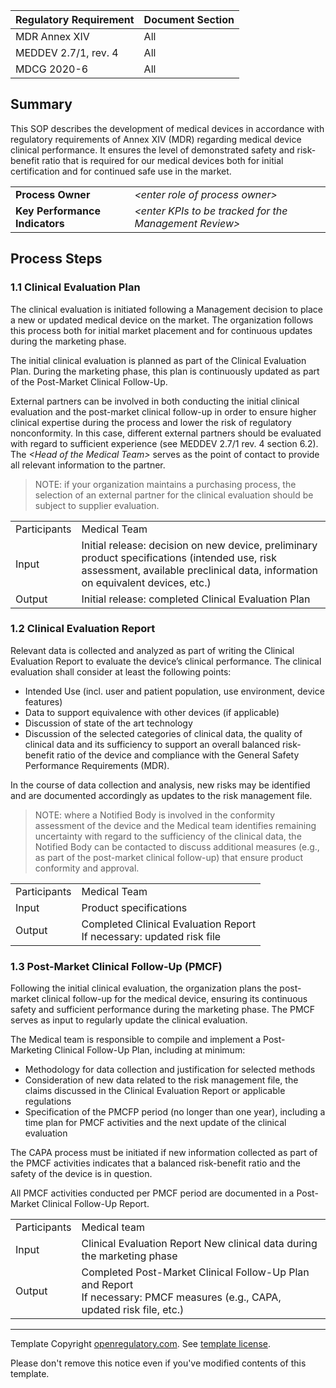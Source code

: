 | Regulatory Requirement | Document Section |
|------------------------|------------------|
| MDR Annex XIV          | All              |
| MEDDEV 2.7/1, rev. 4   | All              |
| MDCG 2020-6            | All              |

## Summary

This SOP describes the development of medical devices in accordance with regulatory requirements of Annex XIV (MDR) regarding medical device clinical performance. It ensures the level of
demonstrated safety and risk-benefit ratio that is required for our medical devices both for initial
certification and for continued safe use in the market.

|                                |                                                          |
|--------------------------------|----------------------------------------------------------|
| **Process Owner**              | *\<enter role of process owner\>*                        |
| **Key Performance Indicators** | *\<enter KPIs to be tracked for the Management Review\>* |

## Process Steps

### 1.1 Clinical Evaluation Plan

The clinical evaluation is initiated following a Management decision to place a new or updated medical device
on the market. The organization follows this process both for initial market placement and for continuous
updates during the marketing phase.

The initial clinical evaluation is planned as part of the Clinical Evaluation Plan. During the marketing
phase, this plan is continuously updated as part of the Post-Market Clinical Follow-Up.

External partners can be involved in both conducting the initial clinical evaluation and the post-market
clinical follow-up in order to ensure higher clinical expertise during the process and lower the risk of
regulatory nonconformity. In this case, different external partners should be evaluated with regard to
sufficient experience (see MEDDEV 2.7/1 rev. 4 section 6.2). The *\<Head of the Medical Team\>* serves as the
point of contact to provide all relevant information to the partner.

> NOTE: if your organization maintains a purchasing process, the selection of an external partner for the
> clinical evaluation should be subject to supplier evaluation.

|              |                                                                                                                                                                                  |
|--------------|----------------------------------------------------------------------------------------------------------------------------------------------------------------------------------|
| Participants | Medical Team                                                                                                                                                                     |
| Input        | Initial release: decision on new device, preliminary product specifications (intended use, risk assessment, available preclinical data, information on equivalent devices, etc.) |
| Output       | Initial release: completed Clinical Evaluation Plan                                                                                                                              |


### 1.2 Clinical Evaluation Report

Relevant data is collected and analyzed as part of writing the Clinical Evaluation Report to evaluate the
device’s clinical performance. The clinical evaluation shall consider at least the following points:

* Intended Use (incl. user and patient population, use environment, device features)
* Data to support equivalence with other devices (if applicable)
* Discussion of state of the art technology
* Discussion of the selected categories of clinical data, the quality of clinical data and its sufficiency to
  support an overall balanced risk-benefit ratio of the device and compliance with the General Safety
  Performance Requirements (MDR).

In the course of data collection and analysis, new risks may be identified and are documented accordingly as
updates to the risk management file.

> NOTE: where a Notified Body is involved in the conformity assessment of the device and the Medical team
> identifies remaining uncertainty with regard to the sufficiency of the clinical data, the Notified Body can
> be contacted to discuss additional measures (e.g., as part of the post-market clinical follow-up) that ensure
> product conformity and approval.

|              |                                                                         |
|--------------|-------------------------------------------------------------------------|
| Participants | Medical Team                                                            |
| Input        | Product specifications                                                  |
| Output       | Completed Clinical Evaluation Report<br>If necessary: updated risk file |

### 1.3 Post-Market Clinical Follow-Up (PMCF)

Following the initial clinical evaluation, the organization plans the post-market clinical follow-up for the
medical device, ensuring its continuous safety and sufficient performance during the marketing phase. The PMCF
serves as input to regularly update the clinical evaluation.

The Medical team is responsible to compile and implement a Post-Marketing Clinical Follow-Up Plan, including
at minimum:

* Methodology for data collection and justification for selected methods
* Consideration of new data related to the risk management file, the claims discussed in the Clinical
  Evaluation Report or applicable regulations
* Specification of the PMCFP period (no longer than one year), including a time plan for PMCF activities and
  the next update of the clinical evaluation

The CAPA process must be initiated if new information collected as part of the PMCF activities indicates that
a balanced risk-benefit ratio and the safety of the device is in question.

All PMCF activities conducted per PMCF period are documented in a Post-Market Clinical Follow-Up Report.

|              |                                                                                                                              |
|--------------|------------------------------------------------------------------------------------------------------------------------------|
| Participants | Medical team                                                                                                                 |
| Input        | Clinical Evaluation Report New clinical data during the marketing phase                                                          |
| Output       | Completed Post-Market Clinical Follow-Up Plan and Report<br>If necessary: PMCF measures (e.g., CAPA, updated risk file, etc.) |

---

Template Copyright [openregulatory.com](https://openregulatory.com). See [template
license](https://openregulatory.com/template-license).

Please don't remove this notice even if you've modified contents of this template.
